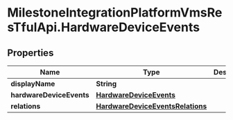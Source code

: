 # MilestoneIntegrationPlatformVmsResTfulApi.HardwareDeviceEvents

## Properties
Name | Type | Description | Notes
------------ | ------------- | ------------- | -------------
**displayName** | **String** |  | [optional] 
**hardwareDeviceEvents** | [**HardwareDeviceEvents**](HardwareDeviceEvents.md) |  | [optional] 
**relations** | [**HardwareDeviceEventsRelations**](HardwareDeviceEventsRelations.md) |  | [optional] 
